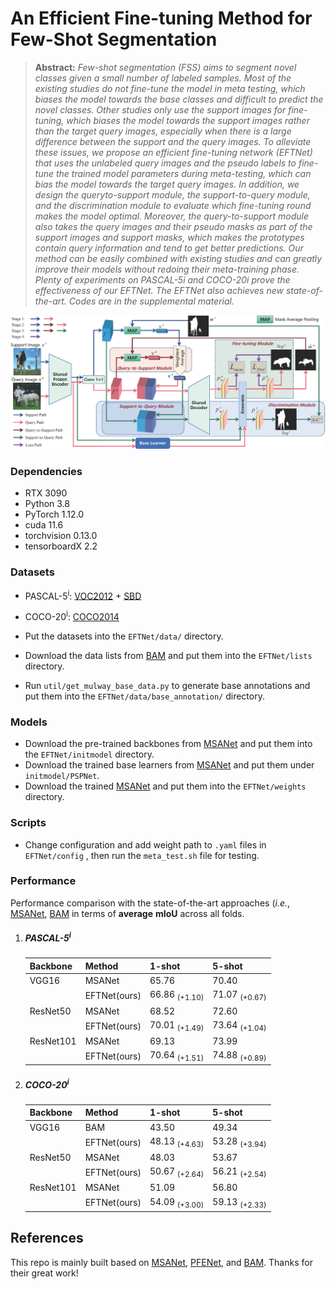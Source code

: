 
# An Efficient Fine-tuning Method for Few-Shot Segmentation

> **Abstract:** *Few-shot segmentation (FSS) aims to segment novel classes given a small number of labeled samples. Most of the existing studies do not fine-tune the model in meta testing, which biases the model towards the base classes and difficult to predict the novel classes. Other studies only use the support images for fine-tuning, which biases the model towards the support images rather than the target query images, especially when there is a large difference between the support and the query images. To alleviate these issues, we propose an efficient fine-tuning network (EFTNet) that uses the unlabeled query images and the pseudo labels to fine-tune the trained model parameters during meta-testing, which can bias the model towards the target query images. In addition, we design the queryto-support module, the support-to-query module, and the discrimination module to evaluate which fine-tuning round makes the model optimal. Moreover, the query-to-support module also takes the query images and their pseudo masks as part of the support images and support masks, which makes the prototypes contain query information and tend to get better predictions. Our method can be easily combined with existing studies and can greatly improve their models without redoing their meta-training phase. Plenty of experiments on PASCAL-5i and COCO-20i prove the effectiveness of our EFTNet. The EFTNet also achieves new state-of-the-art. Codes are in the supplemental material.*

<p align="middle">
  <img src="figure/Main.png">
</p>

### Dependencies

- RTX 3090
- Python 3.8
- PyTorch 1.12.0
- cuda 11.6
- torchvision 0.13.0
- tensorboardX 2.2


### Datasets

- PASCAL-5<sup>i</sup>:  [VOC2012](http://host.robots.ox.ac.uk/pascal/VOC/voc2012/) + [SBD](http://home.bharathh.info/pubs/codes/SBD/download.html)

- COCO-20<sup>i</sup>:  [COCO2014](https://cocodataset.org/#download)
- Put the datasets into the `EFTNet/data/` directory.
- Download the data lists from [BAM](https://github.com/chunbolang/BAM) and put them into the `EFTNet/lists` directory.
- Run `util/get_mulway_base_data.py` to generate base annotations and put them into the `EFTNet/data/base_annotation/` directory.

### Models

- Download the pre-trained backbones from [MSANet](https://github.com/AIVResearch/MSANet) and put them into the `EFTNet/initmodel` directory. 
- Download the trained base learners from [MSANet](https://github.com/AIVResearch/MSANet) and put them under `initmodel/PSPNet`. 
- Download the trained [MSANet](https://github.com/AIVResearch/MSANet) and put them into the `EFTNet/weights` directory.

### Scripts

- Change configuration and add weight path to `.yaml` files in `EFTNet/config` , then run the `meta_test.sh` file for testing.

### Performance

Performance comparison with the state-of-the-art approaches (*i.e.*, [MSANet](https://github.com/AIVResearch/MSANet), [BAM](https://github.com/chunbolang/BAM) in terms of **average** **mIoU** across all folds. 

1. ##### PASCAL-5<sup>i</sup>

   | Backbone  | Method      | 1-shot                   | 5-shot                   |
   | --------  | ----------- | ------------------------ | ------------------------ |
   | VGG16     | MSANet      | 65.76                    | 70.40                    |
   |           | EFTNet(ours)| 66.86 <sub>(+1.10)</sub> | 71.07 <sub>(+0.67)</sub> |
   | ResNet50  | MSANet      | 68.52                    | 72.60                    |
   |           | EFTNet(ours)| 70.01 <sub>(+1.49)</sub> | 73.64 <sub>(+1.04)</sub> |
   | ResNet101 | MSANet      | 69.13                    | 73.99                    |
   |           | EFTNet(ours)| 70.64 <sub>(+1.51)</sub> | 74.88 <sub>(+0.89)</sub> |

2. ##### COCO-20<sup>i</sup>

   | Backbone | Method      | 1-shot                   | 5-shot                   |
   | -------- | ----------- | ------------------------ | ------------------------ |
   | VGG16    | BAM         | 43.50                    | 49.34                    |
   |          | EFTNet(ours)| 48.13 <sub>(+4.63)</sub> | 53.28 <sub>(+3.94)</sub> |
   | ResNet50 | MSANet      | 48.03                    | 53.67                    |
   |          | EFTNet(ours)| 50.67 <sub>(+2.64)</sub> | 56.21 <sub>(+2.54)</sub> |
   | ResNet101| MSANet      | 51.09                    | 56.80                    |
   |          | EFTNet(ours)| 54.09 <sub>(+3.00)</sub> | 59.13 <sub>(+2.33)</sub> |
   




## References

This repo is mainly built based on [MSANet](https://github.com/AIVResearch/MSANet), [PFENet](https://github.com/dvlab-research/PFENet), and [BAM](https://github.com/chunbolang/BAM). Thanks for their great work!

````
